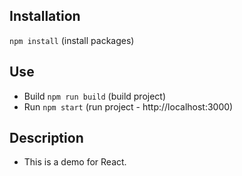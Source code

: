 ## Installation

`npm install` (install packages)

## Use

+  Build `npm run build` (build project)
+  Run `npm start` (run project - http://localhost:3000)


## Description

+ This is a demo for React.